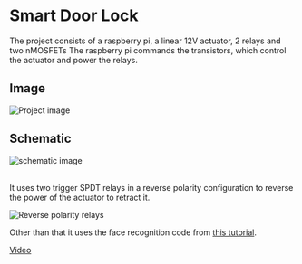 # Smart Door Lock

The project consists of a raspberry pi, a linear 12V actuator, 2 relays and two nMOSFETs 
The raspberry pi commands the transistors, which control the actuator and power the relays.
## Image
![Project image](https://lh3.googleusercontent.com/N7hNGYE4esqmywIHXbgOugEUkQujYg5YNEru3TXx3LZqplen-LH_G4zHsjaH2YCORZMTuUF2eCo5TnvamNLUyTbhyVVTmkKnR6pmUsMwsWSXHsEV-M5QrXJsaQLMciu7fnCmZ8DOWdXrhZpL4satATBX6lQxf8U)

## Schematic
![schematic image](https://i.ibb.co/T4QX11g/Screenshot-2020-05-06-at-17-03-56.png "Schematic image")

<br/>
It uses two trigger SPDT relays in a reverse polarity configuration to reverse the power of the actuator to retract it.

![Reverse polarity relays](https://i.pinimg.com/originals/90/30/9d/90309d2d122e52f8f27ab058eae3af24.gif)

Other than that it uses the face recognition code from [this tutorial](https://maker.pro/raspberry-pi/projects/how-to-create-a-facial-recognition-door-lock-with-raspberry-pi). 

[Video](https://photos.app.goo.gl/HcvL9oxe5uwYwL7U7)
